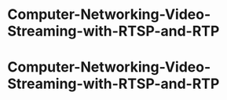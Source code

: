 # Computer-Networking-Video-Streaming-with-RTSP-and-RTP
# Computer-Networking-Video-Streaming-with-RTSP-and-RTP
